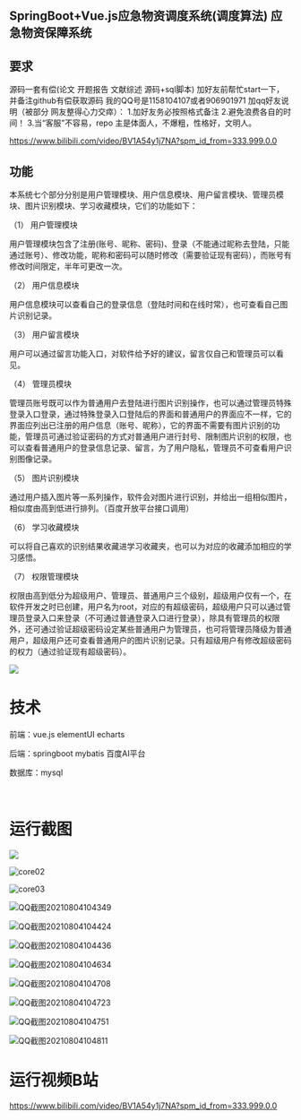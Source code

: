 ## SpringBoot+Vue.js应急物资调度系统(调度算法) 应急物资保障系统

## 要求
源码一套有偿(论文 开题报告  文献综述  源码+sql脚本)
加好友前帮忙start一下，并备注github有偿获取源码
我的QQ号是1158104107或者906901971
加qq好友说明（被部分 网友整得心力交瘁）：
    1.加好友务必按照格式备注
    2.避免浪费各自的时间！
    3.当“客服”不容易，repo 主是体面人，不爆粗，性格好，文明人。

https://www.bilibili.com/video/BV1A54y1j7NA?spm_id_from=333.999.0.0





## 功能

本系统七个部分分别是用户管理模块、用户信息模块、用户留言模块、管理员模块、图片识别模块、学习收藏模块，它们的功能如下：

（1） 用户管理模块

用户管理模块包含了注册(账号、昵称、密码)、登录（不能通过昵称去登陆，只能通过账号）、修改功能，昵称和密码可以随时修改（需要验证现有密码），而账号有修改时间限定，半年可更改一次。

（2） 用户信息模块

用户信息模块可以查看自己的登录信息（登陆时间和在线时常），也可查看自己图片识别记录。

（3） 用户留言模块

用户可以通过留言功能入口，对软件给予好的建议，留言仅自己和管理员可以看见。

（4） 管理员模块

管理员账号既可以作为普通用户去登陆进行图片识别操作，也可以通过管理员特殊登录入口登录，通过特殊登录入口登陆后的界面和普通用户的界面应不一样，它的界面应列出已注册的用户信息（账号、昵称），它的界面不需要有图片识别的功能，管理员可通过验证密码的方式对普通用户进行封号、限制图片识别的权限，也可以查看普通用户的登录信息记录、留言，为了用户隐私，管理员不可查看用户识别图像记录。

（5） 图片识别模块

通过用户插入图片等一系列操作，软件会对图片进行识别，并给出一组相似图片，相似度由高到低进行排列。（百度开放平台接口调用）

（6） 学习收藏模块

可以将自己喜欢的识别结果收藏进学习收藏夹，也可以为对应的收藏添加相应的学习感悟。

（7） 权限管理模块

权限由高到低分为超级用户、管理员、普通用户三个级别，超级用户仅有一个，在软件开发之时已创建，用户名为root，对应的有超级密码，超级用户只可以通过管理员登录入口来登录（不可通过普通登录入口进行登录），除具有管理员的权限外，还可通过验证超级密码设定某些普通用户为管理员，也可将管理员降级为普通用户，超级用户还可查看普通用户的图片识别记录。只有超级用户有修改超级密码的权力（通过验证现有超级密码）。

![](图片1.png)



# 技术

前端：vue.js elementUI echarts

后端：springboot mybatis 百度AI平台

数据库：mysql


​	

# 运行截图

![](core01.png)

![core02](core02.png)

![core03](core03.png)

![QQ截图20210804104349](QQ截图20210804104349.png)

![QQ截图20210804104424](QQ截图20210804104424.png)

![QQ截图20210804104436](QQ截图20210804104436.png)

![QQ截图20210804104634](QQ截图20210804104634.png)

![QQ截图20210804104708](QQ截图20210804104708.png)

![QQ截图20210804104723](QQ截图20210804104723.png)

![QQ截图20210804104751](QQ截图20210804104751.png)

![QQ截图20210804104811](QQ截图20210804104811.png)

# 运行视频B站
https://www.bilibili.com/video/BV1A54y1j7NA?spm_id_from=333.999.0.0






